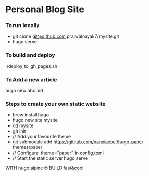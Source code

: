 
# Personal Blog Site
 

### To run locally
- git clone git@github.com:prajwalnayak7/mysite.git
- hugo serve

### To build and deploy
./deploy_to_gh_pages.sh 

### To Add a new article
hugo new abc.md

### Steps to create your own static website
- brew install hugo
- hugo new site mysite
- cd mysite
- git init
- // Add your favourite theme
- git submodule add https://github.com/nanxiaobei/hugo-paper themes/paper
- // Configure: theme="paper" in config.toml
- // Start the static server
hugo serve

WITH hugo:alpine 🤓
BUILD fast&cool
